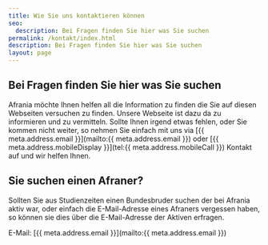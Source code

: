 ```yaml
---
title: Wie Sie uns kontaktieren können
seo:
  description: Bei Fragen finden Sie hier was Sie suchen
permalink: /kontakt/index.html
description: Bei Fragen finden Sie hier was Sie suchen
layout: page
---
```


## Bei Fragen finden Sie hier was Sie suchen

Afrania möchte Ihnen helfen all die Information zu finden die Sie auf diesen Webseiten versuchen zu finden. Unsere Webseite ist dazu da zu informieren und zu vermitteln. Sollte Ihnen irgend etwas fehlen, oder Sie kommen nicht weiter, so nehmen Sie einfach mit uns via [{{ meta.address.email }}](mailto:{{ meta.address.email }}) oder [{{ meta.address.mobileDisplay }}](tel:{{ meta.address.mobileCall }}) Kontakt auf und wir helfen Ihnen.

## Sie suchen einen Afraner?

Sollten Sie aus Studienzeiten einen Bundesbruder suchen der bei Afrania aktiv war, oder einfach die E-Mail-Adresse eines Afraners vergessen haben, so können sie dies über die E-Mail-Adresse der Aktiven erfragen.

E-Mail: [{{ meta.address.email }}](mailto:{{ meta.address.email }})
